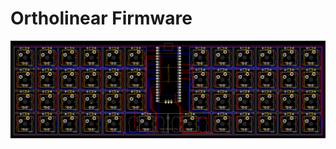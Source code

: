 # Ortholinear Firmware
 
<p align="center"><img src="https://github.com/jamesstocktonj1/Ortholinear-Firmware/blob/main/doc/PCB_BasicProject.png"></p>
